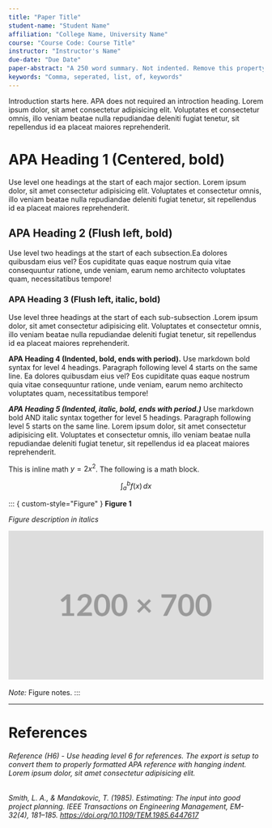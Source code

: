 ```yaml
---
title: "Paper Title"
student-name: "Student Name"
affiliation: "College Name, University Name"
course: "Course Code: Course Title"
instructor: "Instructor's Name"
due-date: "Due Date"
paper-abstract: "A 250 word summary. Not indented. Remove this property entirely if abstract not required. Lorem ipsum dolor, sit amet consectetur adipisicing elit. Voluptates et consectetur omnis, illo veniam beatae nulla repudiandae deleniti fugiat tenetur, sit repellendus id ea placeat maiores reprehenderit."
keywords: "Comma, seperated, list, of, keywords"
---
```


<!-- This is a comment. It will not be exported. -->
<!-- The title will be automatically placed on the cover as well as on top of the first body page. -->
<!-- Start writing your paper from the introduction. -->

Introduction starts here. APA does not required an introction heading. Lorem ipsum dolor, sit amet consectetur adipisicing elit. Voluptates et consectetur omnis, illo veniam beatae nulla repudiandae deleniti fugiat tenetur, sit repellendus id ea placeat maiores reprehenderit.

# APA Heading 1 (Centered, bold)

Use level one headings at the start of each major section. Lorem ipsum dolor, sit amet consectetur adipisicing elit. Voluptates et consectetur omnis, illo veniam beatae nulla repudiandae deleniti fugiat tenetur, sit repellendus id ea placeat maiores reprehenderit.

## APA Heading 2 (Flush left, bold)

Use level two headings at the start of each subsection.Ea dolores quibusdam eius vel? Eos cupiditate quas eaque nostrum quia vitae consequuntur ratione, unde veniam, earum nemo architecto voluptates quam, necessitatibus tempore!

### APA Heading 3 (Flush left, italic, bold)

Use level three headings at the start of each sub-subsection .Lorem ipsum dolor, sit amet consectetur adipisicing elit. Voluptates et consectetur omnis, illo veniam beatae nulla repudiandae deleniti fugiat tenetur, sit repellendus id ea placeat maiores reprehenderit.

**APA Heading 4 (Indented, bold, ends with period).** Use markdown bold syntax for level 4 headings. Paragraph following level 4 starts on the same line. Ea dolores quibusdam eius vel? Eos cupiditate quas eaque nostrum quia vitae consequuntur ratione, unde veniam, earum nemo architecto voluptates quam, necessitatibus tempore!

**_APA Heading 5 (Indented, italic, bold, ends with period.)_** Use markdown bold AND italic syntax together for level 5 headings. Paragraph following level 5 starts on the same line. Lorem ipsum dolor, sit amet consectetur adipisicing elit. Voluptates et consectetur omnis, illo veniam beatae nulla repudiandae deleniti fugiat tenetur, sit repellendus id ea placeat maiores reprehenderit.

<!-- Wrap inline math with single dollar signs  -->

This is inline math $y=2x^2$. The following is a math block.

<!-- Math blocks are wrapped in double dollar signs -->

$$
\int_a^b f(x)\,dx
$$

<!-- Wrap figures and their supporting text in fenced blocks, with custom-style set to "Figure". -->

::: { custom-style="Figure" }
**Figure 1**

_Figure description in italics_

![](./large-image.png)

_Note:_ Figure notes.
:::

---

<!-- Horizontal rule (---) are converted to page breaks. -->
<!-- Start the references section following a page break. -->
<!-- Use heading level 1 for the references title. -->
<!-- Use heading level 6 for each reference. -->

# References

###### Reference (H6) - Use heading level 6 for references. The export is setup to convert them to properly formatted APA reference with hanging indent. Lorem ipsum dolor, sit amet consectetur adipisicing elit.

###### Smith, L. A., & Mandakovic, T. (1985). Estimating: The input into good project planning. _IEEE Transactions on Engineering Management_, _EM-32_(4), 181–185. https://doi.org/10.1109/TEM.1985.6447617
